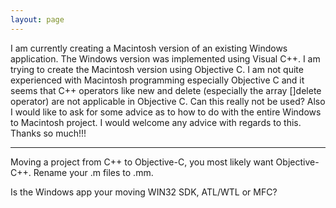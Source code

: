 ```yaml
---
layout: page
---
```


I am currently creating a Macintosh version of an existing Windows application. The Windows version was implemented using Visual C++. I am trying to create the Macintosh version using Objective C. I am not quite experienced with Macintosh programming especially Objective C and it seems that C++ operators like new and delete (especially the array []delete operator) are not applicable in Objective C. Can this really not be used? 
Also I would like to ask for some advice as to how to do with the entire Windows to Macintosh project. I would welcome any advice with regards to this. Thanks so much!!!

----

Moving a project from C++ to Objective-C, you most likely want Objective-C++. Rename your .m files to .mm.

Is the Windows app your moving WIN32 SDK, ATL/WTL or MFC?